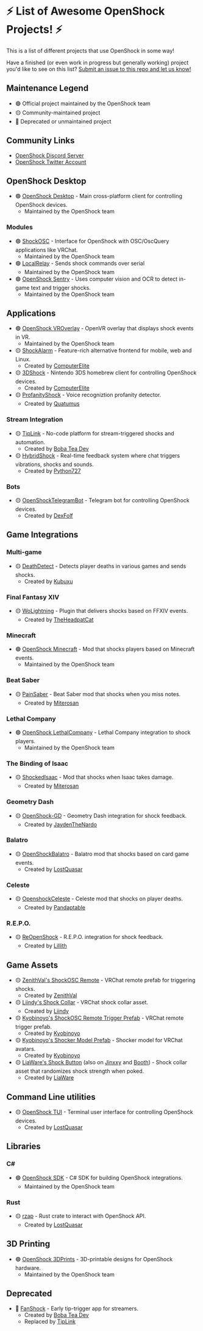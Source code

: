 # ⚡ List of Awesome OpenShock Projects! ⚡

This is a list of different projects that use OpenShock in some way!

Have a finished (or even work in progress but generally working) project you'd like to see on this list? [Submit an issue to this repo and let us know!](https://github.com/OpenShock/awesome-openshock/issues)

## Maintenance Legend

- 🟢 Official project maintained by the OpenShock team
- 🟡 Community-maintained project
- 🔴 Deprecated or unmaintained project

## Community Links

- [OpenShock Discord Server](https://discord.gg/OpenShock)
- [OpenShock Twitter Account](https://twitter.com/OpenShockORG)

## OpenShock Desktop

- 🟢 [OpenShock Desktop](https://github.com/OpenShock/Desktop) - Main cross-platform client for controlling OpenShock devices.
  - Maintained by the OpenShock team

### Modules

- 🟢 [ShockOSC](https://github.com/OpenShock/ShockOSC) - Interface for OpenShock with OSC/OscQuery applications like VRChat.
  - Maintained by the OpenShock team
- 🟢 [LocalRelay](https://github.com/OpenShock/LocalRelay) - Sends shock commands over serial
  - Maintained by the OpenShock team
- 🟢 [OpenShock Sentry](https://github.com/OpenShock/Sentry) - Uses computer vision and OCR to detect in-game text and trigger shocks.
  - Maintained by the OpenShock team

## Applications

- 🟢 [OpenShock VROverlay](https://github.com/OpenShock/VROverlay) - OpenVR overlay that displays shock events in VR.
  - Maintained by the OpenShock team
- 🟡 [ShockAlarm](https://github.com/ComputerElite/ShockAlarmApp) - Feature-rich alternative frontend for mobile, web and Linux.
  - Created by [ComputerElite](https://github.com/ComputerElite/)
- 🟡 [3DShock](https://github.com/ComputerElite/3DShock) - Nintendo 3DS homebrew client for controlling OpenShock devices.
  - Created by [ComputerElite](https://github.com/ComputerElite)
- 🟡 [ProfanityShock](https://github.com/Quatumus/ProfanityShock) - Voice recogniztion profanity detector.
  - Created by [Quatumus](https://github.com/Quatumus)

### Stream Integration

- 🟡 [TipLink](https://tiplink.dev/#pricing) - No-code platform for stream-triggered shocks and automation.
  - Created by [Boba Tea Dev](https://bobatea.dev)
- 🟡 [HybridShock](https://gist.github.com/Python727/7b2bdea59be4d8a1a88c7b93ba992928) - Real-time feedback system where chat triggers vibrations, shocks and sounds.
  - Created by [Python727](https://github.com/Python727)

### Bots

- 🟡 [OpenShockTelegramBot](https://github.com/DexFolf/OpenShockTelegramBot) - Telegram bot for controlling OpenShock devices.
  - Created by [DexFolf](https://github.com/DexFolf)

## Game Integrations

### Multi-game

- 🟡 [DeathDetect](https://gitlab.com/Kubuxu/deathdetect) - Detects player deaths in various games and sends shocks.
  - Created by [Kubuxu](https://gitlab.com/Kubuxu)

### Final Fantasy XIV

- 🟡 [WoLightning](https://github.com/TheHeadpatCat/WoLightning) - Plugin that delivers shocks based on FFXIV events.
  - Created by [TheHeadpatCat](https://github.com/TheHeadpatCat)

### Minecraft

- 🟢 [OpenShock Minecraft](https://github.com/OpenShock/Integrations.Minecraft) - Mod that shocks players based on Minecraft events.
  - Maintained by the OpenShock team

### Beat Saber

- 🟡 [PainSaber](https://github.com/miterosan/PainSaber) - Beat Saber mod that shocks when you miss notes.
  - Created by [Miterosan](https://github.com/miterosan)

### Lethal Company

- 🟢 [OpenShock LethalCompany](https://github.com/OpenShock/Integrations.LethalCompany) - Lethal Company integration to shock players.
  - Maintained by the OpenShock team

### The Binding of Isaac

- 🟡 [ShockedIsaac](https://github.com/miterosan/ShockedIsaac) - Mod that shocks when Isaac takes damage.
  - Created by [Miterosan](https://github.com/miterosan)

### Geometry Dash

- 🟡 [OpenShock-GD](https://github.com/JaydenTheNardo/OpenShock-GD) - Geometry Dash integration for shock feedback.
  - Created by [JaydenTheNardo](https://github.com/JaydenTheNardo)

### Balatro

- 🟡 [OpenShockBalatro](https://github.com/LostQuasar/OpenShockBalatro) - Balatro mod that shocks based on card game events.
  - Created by [LostQuasar](https://github.com/LostQuasar)

### Celeste

- 🟡 [OpenshockCeleste](https://github.com/Pandaptable/openshock-celeste) - Celeste mod that shocks on player deaths.
  - Created by [Pandaptable](https://github.com/Pandaptable)

### R.E.P.O.

- 🟡 [ReOpenShock](https://github.com/lillithkt/ReOpenShock) - R.E.P.O. integration for shock feedback.
  - Created by [Lillith](https://github.com/lillithkt)

## Game Assets

- 🟡 [ZenithVal's ShockOSC Remote](https://zenithval.booth.pm/items/6531509) - VRChat remote prefab for triggering shocks.
  - Created by [ZenithVal](https://github.com/ZenithVal)
- 🟡 [Liindy's Shock Collar](https://liindy.gumroad.com/l/Shock) - VRChat shock collar asset.
  - Created by [Liindy](https://liindy.gumroad.com)
- 🟡 [Kyobinoyo's ShockOSC Remote Trigger Prefab](https://kyobinoyo.gumroad.com/l/xhxukh) - VRChat remote trigger prefab.
  - Created by [Kyobinoyo](https://kyobinoyo.gumroad.com)
- 🟡 [Kyobinoyo's Shocker Model Prefab](https://kyobinoyo.gumroad.com/l/idkbu) - Shocker model for VRChat avatars.
  - Created by [Kyobinoyo](https://kyobinoyo.gumroad.com)
- 🟡 [LiaWare's Shock Button](https://liaware.gumroad.com/l/shock-button) (also on [Jinxxy](https://jinxxy.com/LiaWare/shock-button) and [Booth](https://liaware.booth.pm/items/6961602)) - Shock collar asset that randomizes shock strength when poked.
  - Created by [LiaWare](https://liaware.gumroad.com)

## Command Line utilities

- 🟡 [OpenShock TUI](https://github.com/LostQuasar/openshock-tui) - Terminal user interface for controlling OpenShock devices.
  - Created by [LostQuasar](https://github.com/LostQuasar)

## Libraries

### C#

- 🟢 [OpenShock SDK](https://github.com/OpenShock/SDK.CSharp) - C# SDK for building OpenShock integrations.
  - Maintained by the OpenShock team

### Rust

- 🟡 [rzap](https://github.com/LostQuasar/rzap) - Rust crate to interact with OpenShock API.
  - Created by [LostQuasar](https://github.com/LostQuasar)

## 3D Printing

- 🟢 [OpenShock 3DPrints](https://github.com/OpenShock/3DPrints) - 3D-printable designs for OpenShock hardware.
  - Maintained by the OpenShock team

## Deprecated

- 🔴 [FanShock](https://bobadev.gumroad.com/l/fanshock) - Early tip-trigger app for streamers.
  - Created by [Boba Tea Dev](https://bobatea.dev)
  - Replaced by [TipLink](https://tiplink.dev/#pricing)
